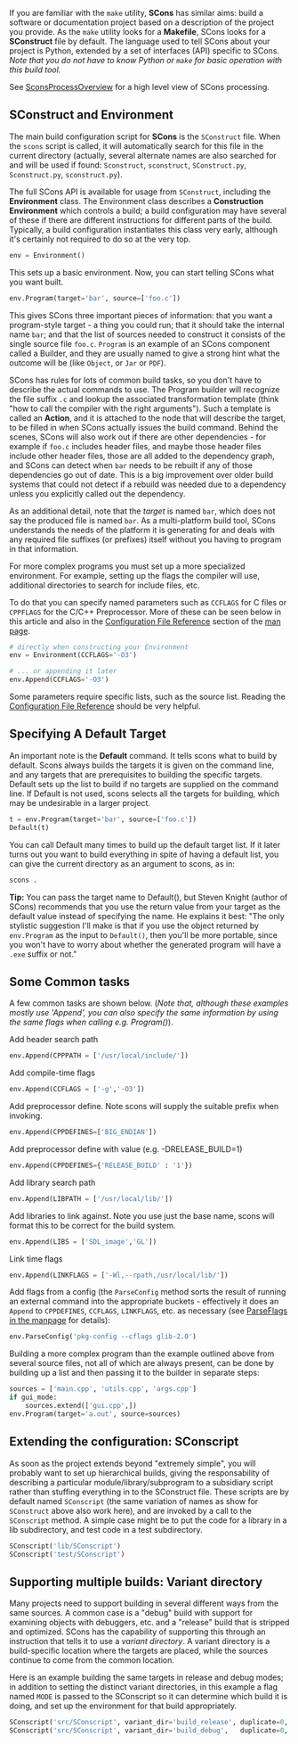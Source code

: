 If you are familiar with the `make` utility, **SCons** has similar aims: build a software or documentation project based on a description of the project you provide. As the `make` utility looks for a **Makefile**, SCons looks for a **SConstruct** file by default. The language used to tell SCons about your project is Python, extended by a set of interfaces (API) specific to SCons. _Note that you do not have to know Python or `make` for basic operation with this build tool._

See [SconsProcessOverview](SconsProcessOverview) for a high level view of SCons processing.

## SConstruct and Environment

The main build configuration script for **SCons** is the `SConstruct` file. When the `scons` script is called, it will automatically search for this file in the current directory (actually, several alternate names are also searched for and will be used if found: `Sconstruct`, `sconstruct`, `SConstruct.py`, `Sconstruct.py`, `sconstruct.py`).

The full SCons API is available for usage from `SConstruct`, including the **Environment** class. The Environment class describes a **Construction Environment** which controls a build; a build configuration may have several of these if there are different instructions for different parts of the build. Typically, a build configuration instantiates this class very early, although it's certainly not required to do so at the very top. 

```python
env = Environment()
```
This sets up a basic environment. Now, you can start telling SCons what you want built.

```python
env.Program(target='bar', source=['foo.c'])
```
This gives SCons three important pieces of information: that you want a program-style target - a thing you could run; that it should take the internal name `bar`; and that the list of sources needed to construct it consists of the single source file `foo.c`. `Program` is an example of an SCons component called a Builder, and they are usually named to give a strong hint what the outcome will be (like `Object`, or `Jar` or `PDF`).

SCons has rules for lots of common build tasks, so you don't have to describe the actual commands to use. The Program builder will recognize the file suffix `.c` and lookup the associated transformation template (think "how to call the compiler with the right arguments"). Such a template is called an **Action**, and it is attached to the node that will describe the target, to be filled in when SCons actually issues the build command.  Behind the scenes, SCons will also work out if there are other dependencies - for example if `foo.c` includes header files, and maybe those header files include other header files, those are all added to the dependency graph, and SCons can detect when `bar` needs to be rebuilt if any of those dependencies go out of date. This is a big improvement over older build systems that could not detect if a rebuild was needed due to a dependency unless you explicitly called out the dependency.

As an additional detail, note that the *target* is named `bar`, which does not say the produced file is named `bar`. As a multi-platform build tool, SCons understands the needs of the platform it is generating for and deals with any required file suffixes (or prefixes) itself without you having to program in that information.

For more complex programs you must set up a more specialized environment. For example, setting up the flags the compiler will use, additional directories to search for include files, etc.

To do that you can specify named parameters such as `CCFLAGS` for C files or `CPPFLAGS` for the C/C++ Preprocessor. More of these can be seen below in this article and also in the [Configuration File Reference](http://www.scons.org/doc/production/HTML/scons-man.html#configuration_file_reference) section of the [man page](http://www.scons.org/doc/production/HTML/scons-man.html).

```python
# directly when constructing your Environment
env = Environment(CCFLAGS='-O3')

# ... or appending it later
env.Append(CCFLAGS='-O3')
```

Some parameters require specific lists, such as the source list. Reading the [Configuration File Reference](http://www.scons.org/doc/production/HTML/scons-man.html#configuration_file_reference) should be very helpful.

## Specifying A Default Target

An important note is the **Default** command. It tells scons what to build by default. Scons always builds the targets it is given on the command line, and any targets that are prerequisites to building the specific targets. Default sets up the list to build if no targets are supplied on the command line.  If Default is not used, scons selects all the targets for building, which may be undesirable in a larger project.

```python
t = env.Program(target='bar', source=['foo.c'])
Default(t)
```

You can call Default many times to build up the default target list. If it later turns out you want to build everything in spite of having a default list, you can give the current directory as an argument to scons, as in:

```python
scons .
```

**Tip:**
You can pass the target name to Default(), but Steven Knight (author of SCons) recommends that you use the return value from your target as the default value instead of specifying the name. He explains it best: "The only stylistic suggestion I'll make is that if you use the object returned by `env.Program` as the input to `Default()`, then you'll be more portable, since you won't have to worry about whether the generated program will have a `.exe` suffix or not."


## Some Common tasks

A few common tasks are shown below. (_Note that, although these examples mostly use 'Append',  you can also specify the same information by using the same flags when calling e.g. Program()_). 


Add header search path
```python
env.Append(CPPPATH = ['/usr/local/include/'])
```

Add compile-time flags
```python
env.Append(CCFLAGS = ['-g','-O3'])
```

Add preprocessor define. Note scons will supply the suitable prefix when invoking.
```python
env.Append(CPPDEFINES=['BIG_ENDIAN'])
```

Add preprocessor define with value (e.g. -DRELEASE_BUILD=1)
```python
env.Append(CPPDEFINES={'RELEASE_BUILD' : '1'})
```

Add library search path
```python
env.Append(LIBPATH = ['/usr/local/lib/'])
```

Add libraries to link against. Note you use just the base name, scons will format this to be correct for the build system.
```python
env.Append(LIBS = ['SDL_image','GL'])
```

Link time flags
```python
env.Append(LINKFLAGS = ['-Wl,--rpath,/usr/local/lib/'])
```

Add flags from a config (the `ParseConfig` method sorts the result of running an external command into the appropriate buckets - effectively it does an `Append` to `CPPDEFINES`, `CCFLAGS`, `LINKFLAGS`, etc. as necessary (see [ParseFlags in the manpage](https://scons.org/doc/3.0.5/HTML/scons-man.html#f-ParseFlags) for details):

```python
env.ParseConfig('pkg-config --cflags glib-2.0')
```

Building a more complex program than the example outlined above from several source files, not all of which are always present, can be done by building up a list and then passing it to the builder in separate steps:
```python
sources = ['main.cpp', 'utils.cpp', 'args.cpp']
if gui_mode:
    sources.extend(['gui.cpp',])
env.Program(target='a.out', source=sources)
```

## Extending the configuration: SConscript

As soon as the project extends beyond "extremely simple", you will probably want to set up hierarchical builds, giving the responsability of describing a particular module/library/subprogram to a subsidiary script rather than stuffing everything in to the SConstruct file. These scripts are by default named `SConscript` (the same variation of names as show for `SConstruct` above also work here), and are invoked by a call to the `SConscript` method. A simple case might be to put the code for a library in a lib subdirectory, and test code in a test subdirectory.

```python
SConscript('lib/SConscript')
SConscript('test/SConscript')
```

##  Supporting multiple builds: Variant directory

Many projects need to support building in several different ways from the same sources.  A common case is a "debug" build with support for examining objects with debuggers, etc. and a "release" build that is stripped and optimized. SCons has the capability of supporting this through an instruction that tells it to use a *variant directory*. A variant directory is a build-specific location where the targets are placed, while the sources continue to come from the common location.

Here is an example building the same targets in release and debug modes; in addition to setting the distinct variant directories, in this example a flag named `MODE` is passed to the SConscript so it can determine which build it is doing, and set up the environment for that build appropriately.

```python
SConscript('src/SConscript', variant_dir='build_release', duplicate=0, exports={'MODE':'release'})
SConscript('src/SConscript', variant_dir='build_debug',   duplicate=0, exports={'MODE':'debug'})
```

